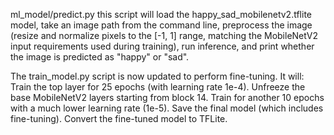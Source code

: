  ml_model/predict.py 
 this script will load the happy_sad_mobilenetv2.tflite model, take an image path from the command line, preprocess the image (resize and normalize pixels to the [-1, 1] range, matching the MobileNetV2 input requirements used during training), run inference, and print whether the image is predicted as "happy" or "sad".


 The train_model.py script is now updated to perform fine-tuning. It will:
Train the top layer for 25 epochs (with learning rate 1e-4).
Unfreeze the base MobileNetV2 layers starting from block 14.
Train for another 10 epochs with a much lower learning rate (1e-5).
Save the final model (which includes fine-tuning).
Convert the fine-tuned model to TFLite. 
